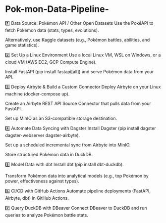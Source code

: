 # Pok-mon-Data-Pipeline-
1️⃣ Data Source: Pokémon API / Other Open Datasets
Use the PokéAPI to fetch Pokémon data (stats, types, evolutions).

Alternatively, use Kaggle datasets (e.g., Pokémon battles, abilities, and game statistics).

2️⃣ Set Up a Linux Environment
Use a local Linux VM, WSL on Windows, or a cloud VM (AWS EC2, GCP Compute Engine).

Install FastAPI (pip install fastapi[all]) and serve Pokémon data from your API.

3️⃣ Deploy Airbyte & Build a Custom Connector
Deploy Airbyte on your Linux machine (docker-compose up).

Create an Airbyte REST API Source Connector that pulls data from your FastAPI.

Set up MinIO as an S3-compatible storage destination.

4️⃣ Automate Data Syncing with Dagster
Install Dagster (pip install dagster dagster-webserver dagster-airbyte).

Set up a scheduled incremental sync from Airbyte into MinIO.

Store structured Pokémon data in DuckDB.

5️⃣ Model Data with dbt
Install dbt (pip install dbt-duckdb).

Transform Pokémon data into analytical models (e.g., top Pokémon by power, effectiveness against types).

6️⃣ CI/CD with GitHub Actions
Automate pipeline deployments (FastAPI, Airbyte, dbt) in GitHub Actions.

7️⃣ Query DuckDB with DBeaver
Connect DBeaver to DuckDB and run queries to analyze Pokémon battle stats.
